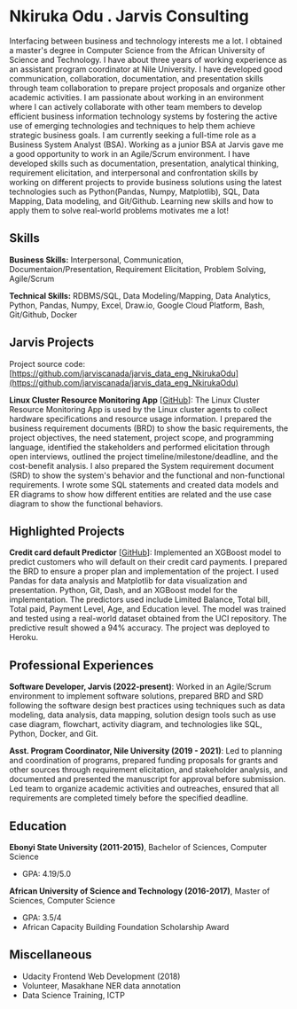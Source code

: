 # Nkiruka Odu . Jarvis Consulting

Interfacing between business and technology interests me a lot. I obtained a master's degree in Computer Science from the African University of Science and Technology. I have about three years of working experience as an assistant program coordinator at Nile University. I have developed good communication, collaboration, documentation, and presentation skills through team collaboration to prepare project proposals and organize other academic activities. I am passionate about working in an environment where I can actively collaborate with other team members to develop efficient business information technology systems by fostering the active use of emerging technologies and techniques to help them achieve strategic business goals. I am currently seeking a full-time role as a Business System Analyst (BSA). Working as a junior BSA at Jarvis gave me a good opportunity to work in an Agile/Scrum environment. I have developed skills such as documentation, presentation, analytical thinking, requirement elicitation, and interpersonal and confrontation skills by working on different projects to provide business solutions using the latest technologies such as Python(Pandas, Numpy, Matplotlib), SQL, Data Mapping, Data modeling, and Git/Github. Learning new skills and how to apply them to solve real-world problems motivates me a lot!

## Skills

**Business Skills:** Interpersonal, Communication, Documentaion/Presentation, Requirement Elicitation, Problem Solving, Agile/Scrum

**Technical Skills:** RDBMS/SQL, Data Modeling/Mapping, Data Analytics, Python, Pandas, Numpy, Excel, Draw.io, Google Cloud Platform, Bash, Git/Github, Docker

## Jarvis Projects

Project source code: [https://github.com/jarviscanada/jarvis_data_eng_NkirukaOdu](https://github.com/jarviscanada/jarvis_data_eng_NkirukaOdu)


**Linux Cluster Resource Monitoring App** [[GitHub](https://github.com/jarviscanada/jarvis_data_eng_NkirukaOdu/tree/master/linux_sql)]: The Linux Cluster Resource Monitoring App is used by the Linux cluster agents to collect hardware specifications and resource usage information. I prepared the business requirement documents (BRD) to show the basic requirements, the project objectives, the need statement, project scope, and programming language, identified the stakeholders and performed elicitation through open interviews, outlined the project timeline/milestone/deadline, and the cost-benefit analysis. I also prepared the System requirement document (SRD) to show the system's behavior and the functional and non-functional requirements. I wrote some SQL statements and created data models and ER diagrams to show how different entities are related and the use case diagram to show the functional behaviors.


## Highlighted Projects
**Credit card default Predictor** [[GitHub](https://github.com/write2nk/Unit2-example)]: Implemented an XGBoost model to predict customers who will default on their credit card payments. I prepared the BRD to ensure a proper plan and implementation of the project. I used Pandas for data analysis and Matplotlib for data visualization and presentation. Python, Git, Dash, and an XGBoost model for the implementation. The predictors used include Limited Balance, Total bill, Total paid, Payment Level, Age, and Education level. The model was trained and tested using a real-world dataset obtained from the UCI repository. The predictive result showed a 94% accuracy. The project was deployed to Heroku.


## Professional Experiences

**Software Developer, Jarvis (2022-present)**: Worked in an Agile/Scrum environment to implement software solutions, prepared BRD and SRD following the software design best practices using techniques such as data modeling, data analysis, data mapping, solution design tools such as use case diagram, flowchart, activity diagram, and technologies like SQL, Python, Docker, and Git.

**Asst. Program Coordinator, Nile University (2019 - 2021)**: Led to planning and coordination of programs, prepared funding proposals for grants and other sources through requirement elicitation, and stakeholder analysis, and documented and presented the manuscript for approval before submission. Led team to organize academic activities and outreaches, ensured that all requirements are completed timely before the specified deadline.


## Education
**Ebonyi State University (2011-2015)**, Bachelor of Sciences, Computer Science
- GPA: 4.19/5.0

**African University of Science and Technology (2016-2017)**, Master of Sciences, Computer Science
- GPA: 3.5/4
- African Capacity Building Foundation Scholarship Award


## Miscellaneous
- Udacity Frontend Web Development (2018)
- Volunteer, Masakhane NER data annotation
- Data Science Training, ICTP